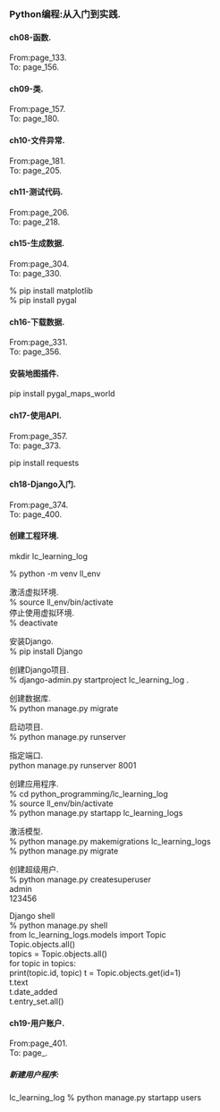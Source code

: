 ### Python编程:从入门到实践.

#### ch08-函数.
From:page_133.  
To: page_156.  

#### ch09-类.
From:page_157.  
To: page_180.

#### ch10-文件异常.
From:page_181.  
To: page_205.

#### ch11-测试代码.
From:page_206.  
To: page_218.

#### ch15-生成数据.
From:page_304.  
To: page_330.

% pip install matplotlib  
% pip install pygal  

#### ch16-下载数据.
From:page_331.  
To: page_356.

#### 安装地图插件.
pip install pygal_maps_world

#### ch17-使用API.
From:page_357.  
To: page_373.  

pip install requests  

#### ch18-Django入门.
From:page_374.  
To: page_400.

#### 创建工程环境.
mkdir lc_learning_log

% python -m venv ll_env  

激活虚拟环境.  
% source ll_env/bin/activate  
停止使用虚拟环境.  
% deactivate  

安装Django.  
% pip install Django  

创建Django项目.  
% django-admin.py startproject lc_learning_log .  

创建数据库.  
% python manage.py migrate  

启动项目.  
% python manage.py runserver  

指定端口.  
python manage.py runserver 8001  

创建应用程序.  
% cd python_programming/lc_learning_log  
% source ll_env/bin/activate  
% python manage.py startapp lc_learning_logs

激活模型.  
% python manage.py makemigrations lc_learning_logs  
% python manage.py migrate  

创建超级用户.  
% python manage.py createsuperuser  
admin  
123456  

Django shell  
% python manage.py shell  
from lc_learning_logs.models import Topic  
Topic.objects.all()  
topics = Topic.objects.all()  
for topic in topics:  
    print(topic.id, topic)
t = Topic.objects.get(id=1)  
t.text  
t.date_added  
t.entry_set.all()  

#### ch19-用户账户.
From:page_401.  
To: page_.

##### 新建用户程序:  
lc_learning_log % python manage.py startapp users

